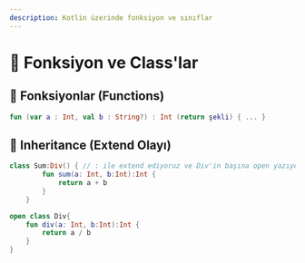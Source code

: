 ```yaml
---
description: Kotlin üzerinde fonksiyon ve sınıflar
---
```


# 💠 Fonksiyon ve Class'lar

## 💠 Fonksiyonlar \(Functions\)

```kotlin
fun (var a : Int, val b : String?) : Int (return şekli) { ... }
```

## 🍏 Inheritance \(Extend Olayı\)

```kotlin
class Sum:Div() { // : ile extend ediyoruz ve Div'in başına open yazıyoruz.
        fun sum(a: Int, b:Int):Int {
            return a + b
        }
    }

open class Div{
    fun div(a: Int, b:Int):Int {
        return a / b
    }
}
```

